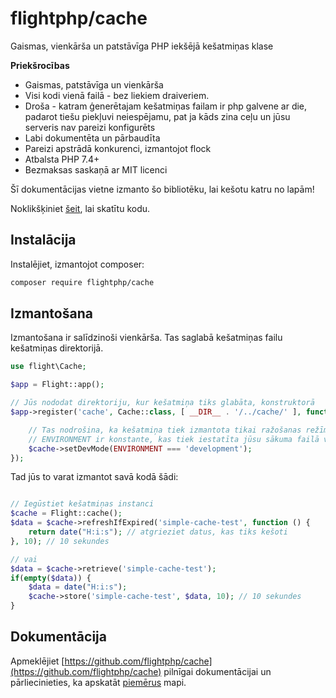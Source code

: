 # flightphp/cache

Gaismas, vienkārša un patstāvīga PHP iekšējā kešatmiņas klase

**Priekšrocības** 
- Gaismas, patstāvīga un vienkārša
- Visi kodi vienā failā - bez liekiem draiveriem.
- Droša - katram ģenerētajam kešatmiņas failam ir php galvene ar die, padarot tiešu piekļuvi neiespējamu, pat ja kāds zina ceļu un jūsu serveris nav pareizi konfigurēts
- Labi dokumentēta un pārbaudīta
- Pareizi apstrādā konkurenci, izmantojot flock
- Atbalsta PHP 7.4+
- Bezmaksas saskaņā ar MIT licenci

Šī dokumentācijas vietne izmanto šo bibliotēku, lai kešotu katru no lapām!

Noklikšķiniet [šeit](https://github.com/flightphp/cache), lai skatītu kodu.

## Instalācija

Instalējiet, izmantojot composer:

```bash
composer require flightphp/cache
```

## Izmantošana

Izmantošana ir salīdzinoši vienkārša. Tas saglabā kešatmiņas failu kešatmiņas direktorijā.

```php
use flight\Cache;

$app = Flight::app();

// Jūs nododat direktoriju, kur kešatmiņa tiks glabāta, konstruktorā
$app->register('cache', Cache::class, [ __DIR__ . '/../cache/' ], function(Cache $cache) {

	// Tas nodrošina, ka kešatmiņa tiek izmantota tikai ražošanas režīmā
	// ENVIRONMENT ir konstante, kas tiek iestatīta jūsu sākuma failā vai citur jūsu lietotnē
	$cache->setDevMode(ENVIRONMENT === 'development');
});
```

Tad jūs to varat izmantot savā kodā šādi:

```php

// Iegūstiet kešatmiņas instanci
$cache = Flight::cache();
$data = $cache->refreshIfExpired('simple-cache-test', function () {
    return date("H:i:s"); // atgrieziet datus, kas tiks kešoti
}, 10); // 10 sekundes

// vai
$data = $cache->retrieve('simple-cache-test');
if(empty($data)) {
	$data = date("H:i:s");
	$cache->store('simple-cache-test', $data, 10); // 10 sekundes
}
```

## Dokumentācija

Apmeklējiet [https://github.com/flightphp/cache](https://github.com/flightphp/cache) pilnīgai dokumentācijai un pārliecinieties, ka apskatāt [piemērus](https://github.com/flightphp/cache/tree/master/examples) mapi.
